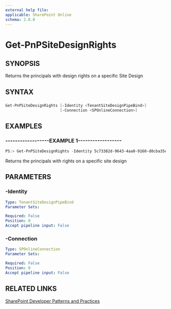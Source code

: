 ```yaml
---
external help file:
applicable: SharePoint Online
schema: 2.0.0
---
```

# Get-PnPSiteDesignRights

## SYNOPSIS
Returns the principals with design rights on a specific Site Design

## SYNTAX 

### 
```powershell
Get-PnPSiteDesignRights [-Identity <TenantSiteDesignPipeBind>]
                        [-Connection <SPOnlineConnection>]
```

## EXAMPLES

### ------------------EXAMPLE 1------------------
```powershell
PS:> Get-PnPSiteDesignRights -Identity 5c73382d-9643-4aa0-9160-d0cba35e40fd
```

Returns the principals with rights on a specific site design

## PARAMETERS

### -Identity


```yaml
Type: TenantSiteDesignPipeBind
Parameter Sets: 

Required: False
Position: 0
Accept pipeline input: False
```

### -Connection


```yaml
Type: SPOnlineConnection
Parameter Sets: 

Required: False
Position: 0
Accept pipeline input: False
```

## RELATED LINKS

[SharePoint Developer Patterns and Practices](http://aka.ms/sppnp)